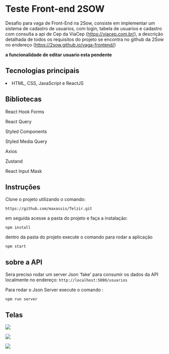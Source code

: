 # Teste Front-end 2SOW

Desafio para vaga de Front-End na 2Sow, consiste em implementar um sistema de cadastro de usuarios, com login, tabela de usuarios e cadastro com consulta a api de Cep da ViaCep (https://viacep.com.br/), a descrição detalhada de todos os requisitos do projeto se encontra no github da 2Sow no endereço (https://2sow.github.io/vaga-frontend/)

**a funcionalidade de editar usuario esta pendente**

## Tecnologias principais

<li>HTML, CSS, JavaScript e ReactJS</li>

## Bibliotecas

React Hook Forms

React Query

Styled Components

Styled Media Query

Axios

Zustand

React Input Mask

## Instruções

Clone o projeto utilizando o comando:

`https://github.com/maxassis/Telzir.git`

em seguida acesse a pasta do projeto e faça a instalação:

`npm install`

dentro da pasta do projeto execute o comando para rodar a aplicação

`npm start`

## sobre a API

Sera preciso rodar um server Json 'fake' para consumir os dados da API localmente no endereço: `http://localhost:5000/usuarios`

Para rodar o Json Server execute o comando :

`npm run server`

## Telas

![](https://images2.imgbox.com/db/d8/BboF0sGR_o.png)

![](https://images2.imgbox.com/5f/6f/rJDxANp8_o.png)

![](https://images2.imgbox.com/98/95/3TelcQDD_o.png)
